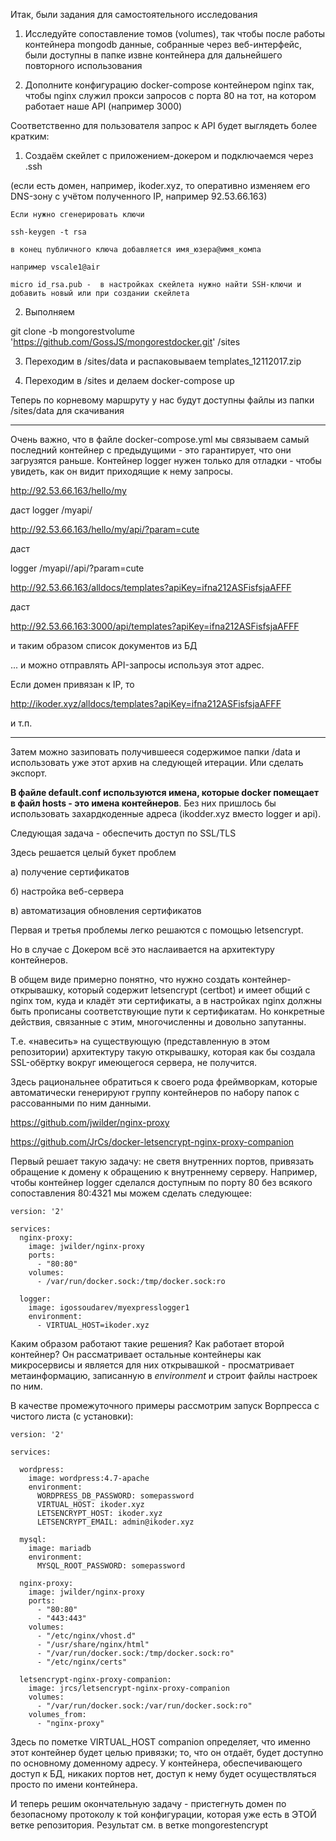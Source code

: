 Итак, были задания для самостоятельного исследования

1. Исследуйте сопоставление томов (volumes), так чтобы после работы контейнера mongodb данные, собранные через веб-интерфейс, были доступны в папке извне контейнера для дальнейшего повторного использования

2. Дополните конфигурацию docker-compose контейнером nginx так, чтобы nginx служил прокси запросов с порта 80 на тот, на котором работает наше API (например 3000)

Соответственно для пользователя запрос к API будет выглядеть более кратким:



1. Создаём скейлет с приложением-докером и подключаемся через .ssh

(если есть домен, например, ikoder.xyz, то оперативно изменяем его DNS-зону с учётом полученного IP, например 92.53.66.163)

```
Если нужно сгенерировать ключи

ssh-keygen -t rsa 

в конец публичного ключа добавляется имя_юзера@имя_компа

например vscale1@air

micro id_rsa.pub -  в настройках скейлета нужно найти SSH-ключи и добавить новый или при создании скейлета 
``` 

2. Выполняем

git clone -b mongorestvolume 'https://github.com/GossJS/mongorestdocker.git' /sites

3. Переходим в /sites/data и распаковываем templates_12112017.zip

4. Переходим в /sites и делаем docker-compose up

Теперь по корневому маршруту у нас будут доступны файлы из папки /sites/data для скачивания



---

Очень важно, что в файле docker-compose.yml мы связываем самый последний контейнер с предыдущими - это гарантирует, что они загрузятся раньше. Контейнер logger нужен только для отладки - чтобы увидеть, как он видит приходящие к нему запросы.

http://92.53.66.163/hello/my

даст logger /myapi/

http://92.53.66.163/hello/my/api/?param=cute

даст

logger /myapi//api/?param=cute


http://92.53.66.163/alldocs/templates?apiKey=ifna212ASFisfsjaAFFF

даст 

http://92.53.66.163:3000/api/templates?apiKey=ifna212ASFisfsjaAFFF

и таким образом список документов из БД

... и можно отправлять API-запросы используя этот адрес.

Если домен привязан к IP, то 

http://ikoder.xyz/alldocs/templates?apiKey=ifna212ASFisfsjaAFFF

и т.п.

---

Затем можно зазиповать получившееся содержимое папки  /data и использовать уже этот архив на следующей итерации. Или сделать экспорт.





**В файле default.conf используются имена, которые docker помещает в файл hosts - это имена контейнеров**. Без них пришлось бы использовать захардкоденные адреса (ikodder.xyz вместо logger и api).  
 

Следующая задача - обеспечить доступ по SSL/TLS

Здесь решается целый букет проблем

а) получение сертификатов

б) настройка веб-сервера

в) автоматизация обновления сертификатов

Первая и третья проблемы легко решаются с помощью letsencrypt.

Но в случае с Докером всё это наслаивается на архитектуру контейнеров.

В общем виде примерно понятно, что нужно создать контейнер-открывашку, который содержит letsencrypt (certbot) и имеет общий с nginx том, куда и кладёт эти сертификаты, а в настройках nginx должны быть прописаны соответствующие пути к сертификатам. Но конкретные действия, связанные с этим, многочисленны и довольно запутанны.

Т.е. «навесить» на существующую (представленную в этом репозитории) архитектуру такую открывашку, которая как бы создала SSL-обёртку вокруг имеющегося сервера, не получится.

Здесь рациональнее обратиться к своего рода фреймворкам, которые автоматически генерируют группу контейнеров по набору папок с рассованными по ним данными.


https://github.com/jwilder/nginx-proxy

https://github.com/JrCs/docker-letsencrypt-nginx-proxy-companion



Первый решает такую задачу: не светя внутренних портов, привязать обращение к домену к обращению к внутреннему серверу. Например, чтобы контейнер logger сделался доступным по порту 80 без всякого сопоставления 80:4321 мы можем сделать следующее:

```
version: '2'

services:
  nginx-proxy:
    image: jwilder/nginx-proxy
    ports:
      - "80:80"
    volumes:
      - /var/run/docker.sock:/tmp/docker.sock:ro

  logger:
    image: igossoudarev/myexpresslogger1
    environment:
      - VIRTUAL_HOST=ikoder.xyz
```

Каким образом работают такие решения? Как работает второй контейнер? Он рассматривает остальные контейнеры как микросервисы и является для них открывашкой - просматривает метаинформацию, записанную в *environment* и строит файлы настроек по ним.

В качестве промежуточного примеры рассмотрим запуск Ворпресса с чистого листа (с установки):

```
version: '2'

services:

  wordpress:
    image: wordpress:4.7-apache
    environment:
      WORDPRESS_DB_PASSWORD: somepassword
      VIRTUAL_HOST: ikoder.xyz
      LETSENCRYPT_HOST: ikoder.xyz
      LETSENCRYPT_EMAIL: admin@ikoder.xyz

  mysql:
    image: mariadb
    environment:
      MYSQL_ROOT_PASSWORD: somepassword

  nginx-proxy:
    image: jwilder/nginx-proxy
    ports:
      - "80:80"
      - "443:443"
    volumes:
      - "/etc/nginx/vhost.d"
      - "/usr/share/nginx/html"
      - "/var/run/docker.sock:/tmp/docker.sock:ro"
      - "/etc/nginx/certs"

  letsencrypt-nginx-proxy-companion:
    image: jrcs/letsencrypt-nginx-proxy-companion
    volumes:
      - "/var/run/docker.sock:/var/run/docker.sock:ro"
    volumes_from:
      - "nginx-proxy"
```

Здесь по пометке VIRTUAL_HOST companion определяет, что именно этот контейнер будет целью привязки; то, что он отдаёт, будет доступно по основному доменному адресу. У контейнера, обеспечивающего доступ к БД, никаких портов нет, доступ к нему будет осуществляться просто по имени контейнера.

И теперь решим окончательную задачу - пристегнуть домен по безопасному протоколу к той конфигурации, которая уже есть в ЭТОЙ ветке репозитория. Результат см. в ветке mongorestencrypt
